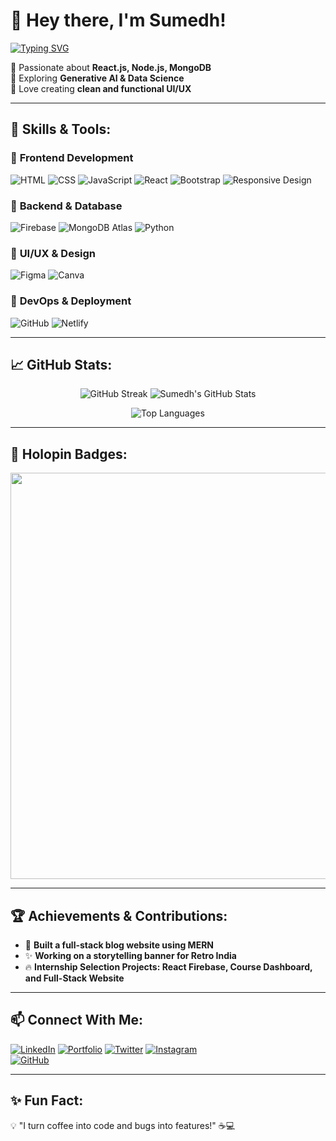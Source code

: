 # 👋 Hey there, I'm Sumedh!  

[![Typing SVG](https://readme-typing-svg.herokuapp.com?font=Fira+Code&size=22&pause=1000&color=00F700&width=600&lines=Frontend+Developer+%7C+MERN+Stack+Enthusiast+%7C+UI+Designer)](https://git.io/typing-svg)


🔹 Passionate about **React.js, Node.js, MongoDB**  
🔹 Exploring **Generative AI & Data Science**  
🔹 Love creating **clean and functional UI/UX**  

---

## 🚀 Skills & Tools:

### 🔹 **Frontend Development**
![HTML](https://img.shields.io/badge/HTML5-E34F26?style=for-the-badge&logo=html5&logoColor=white)
![CSS](https://img.shields.io/badge/CSS3-1572B6?style=for-the-badge&logo=css3&logoColor=white)
![JavaScript](https://img.shields.io/badge/JavaScript-F7DF1E?style=for-the-badge&logo=javascript&logoColor=black)
![React](https://img.shields.io/badge/React-20232A?style=for-the-badge&logo=react&logoColor=61DAFB)
![Bootstrap](https://img.shields.io/badge/Bootstrap-563D7C?style=for-the-badge&logo=bootstrap&logoColor=white)
![Responsive Design](https://img.shields.io/badge/Responsive%20Design-323330?style=for-the-badge&logo=webflow&logoColor=white)

### 🔹 **Backend & Database**
![Firebase](https://img.shields.io/badge/Firebase-FFCA28?style=for-the-badge&logo=firebase&logoColor=white)
![MongoDB Atlas](https://img.shields.io/badge/MongoDB%20Atlas-4EA94B?style=for-the-badge&logo=mongodb&logoColor=white)
![Python](https://img.shields.io/badge/Python-3776AB?style=for-the-badge&logo=python&logoColor=white)

### 🎨 **UI/UX & Design**
![Figma](https://img.shields.io/badge/Figma-F24E1E?style=for-the-badge&logo=figma&logoColor=white)
![Canva](https://img.shields.io/badge/Canva-00C4CC?style=for-the-badge&logo=canva&logoColor=white)

### 🔹 **DevOps & Deployment**
![GitHub](https://img.shields.io/badge/GitHub-181717?style=for-the-badge&logo=github&logoColor=white)
![Netlify](https://img.shields.io/badge/Netlify-00C7B7?style=for-the-badge&logo=netlify&logoColor=white)

---

## 📈 GitHub Stats:

<p align="center">
  <img src="https://streak-stats.demolab.com?user=sumedhx&theme=tokyonight" alt="GitHub Streak" />

  <img src="https://github-readme-stats.vercel.app/api?username=sumedhx&show_icons=true&theme=tokyonight" alt="Sumedh's GitHub Stats" />
</p>

<p align="center">
  <img src="https://github-readme-stats.vercel.app/api/top-langs/?username=sumedhx&layout=compact&theme=tokyonight" alt="Top Languages" />
</p>

---

## 🏅 Holopin Badges:
<p align="center">
  <a href="https://holopin.io/@sumedhx">
    <img src="https://holopin.me/sumedhx" width="650px"/>
  </a>
</p>


---

## 🏆 Achievements & Contributions:
- 🚀 **Built a full-stack blog website using MERN**
- ✨ **Working on a storytelling banner for Retro India**
- 🔥 **Internship Selection Projects: React Firebase, Course Dashboard, and Full-Stack Website**

---


## 📫 Connect With Me:
[![LinkedIn](https://img.shields.io/badge/LinkedIn-0077B5?style=for-the-badge&logo=linkedin&logoColor=white)](https://linkedin.com/in/sumedhsuralkar) 
[![Portfolio](https://img.shields.io/badge/Portfolio-FF5722?style=for-the-badge&logo=google-chrome&logoColor=white)](https://yourportfolio.com) 
[![Twitter](https://img.shields.io/badge/Twitter-1DA1F2?style=for-the-badge&logo=twitter&logoColor=white)](https://twitter.com/sumeshsuralkar) 
[![Instagram](https://img.shields.io/badge/Instagram-E4405F?style=for-the-badge&logo=instagram&logoColor=white)](https://instagram.com/sumedhs_)  
[![GitHub](https://img.shields.io/badge/GitHub-181717?style=for-the-badge&logo=github&logoColor=white)](https://github.com/sumedhx)  

---

## ✨ Fun Fact:
💡 "I turn coffee into code and bugs into features!" ☕💻



<!---
sumedhx/sumedhx is a ✨ special ✨ repository because its `README.md` (this file) appears on your GitHub profile.
You can click the Preview link to take a look at your changes.
--->

